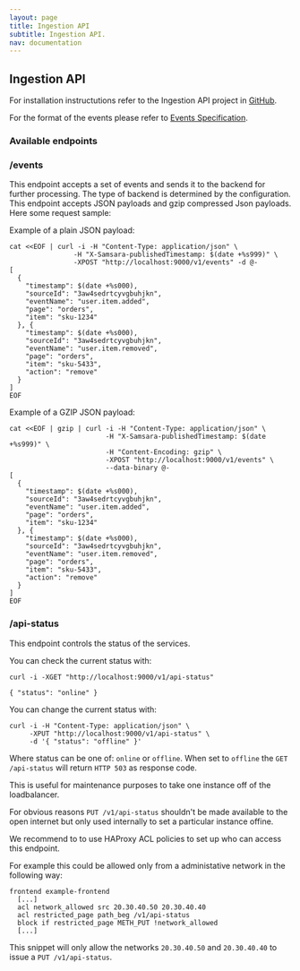 ```yaml
---
layout: page
title: Ingestion API
subtitle: Ingestion API.
nav: documentation
---
```


## Ingestion API

For installation instructutions refer to the Ingestion API project in [GitHub](https://github.com/samsara/samsara/tree/master/ingestion-api).

For the format of the events please refer to [Events Specification](/docs/design/events-spec).

### Available endpoints

### /events

This endpoint accepts a set of events and sends it to the backend for further processing. The type of backend is determined by the configuration. This endpoint accepts JSON payloads and gzip compressed Json payloads. Here some request sample:

Example of a plain JSON payload:

```
cat <<EOF | curl -i -H "Content-Type: application/json" \
                -H "X-Samsara-publishedTimestamp: $(date +%s999)" \
                -XPOST "http://localhost:9000/v1/events" -d @-
[
  {
    "timestamp": $(date +%s000),
    "sourceId": "3aw4sedrtcyvgbuhjkn",
    "eventName": "user.item.added",
    "page": "orders",
    "item": "sku-1234"
  }, {
    "timestamp": $(date +%s000),
    "sourceId": "3aw4sedrtcyvgbuhjkn",
    "eventName": "user.item.removed",
    "page": "orders",
    "item": "sku-5433",
    "action": "remove"
  }
]
EOF
```

Example of a GZIP JSON payload:

```
cat <<EOF | gzip | curl -i -H "Content-Type: application/json" \
                        -H "X-Samsara-publishedTimestamp: $(date +%s999)" \
                        -H "Content-Encoding: gzip" \
                        -XPOST "http://localhost:9000/v1/events" \
                        --data-binary @-
[
  {
    "timestamp": $(date +%s000),
    "sourceId": "3aw4sedrtcyvgbuhjkn",
    "eventName": "user.item.added",
    "page": "orders",
    "item": "sku-1234"
  }, {
    "timestamp": $(date +%s000),
    "sourceId": "3aw4sedrtcyvgbuhjkn",
    "eventName": "user.item.removed",
    "page": "orders",
    "item": "sku-5433",
    "action": "remove"
  }
]
EOF
```

### /api-status

This endpoint controls the status of the services.

You can check the current status with:

```
curl -i -XGET "http://localhost:9000/v1/api-status"

{ "status": "online" }
```

You can change the current status with:

```
curl -i -H "Content-Type: application/json" \
     -XPUT "http://localhost:9000/v1/api-status" \
     -d '{ "status": "offline" }'
```

Where status can be one of: `online` or `offline`.
When set to `offline` the `GET /api-status` will return `HTTP 503` as response code.

This is useful for maintenance purposes to take one instance off of the loadbalancer.

For obvious reasons `PUT /v1/api-status` shouldn't be made available to the open internet but only used internally to set a particular instance offine.

We recommend to to use HAProxy ACL policies to set up who can access this endpoint.

For example this could be allowed only from a administative network in
the following way:

```
frontend example-frontend
  [...]
  acl network_allowed src 20.30.40.50 20.30.40.40
  acl restricted_page path_beg /v1/api-status
  block if restricted_page METH_PUT !network_allowed
  [...]
```

This snippet will only allow the networks `20.30.40.50` and
`20.30.40.40` to issue a `PUT /v1/api-status`.


